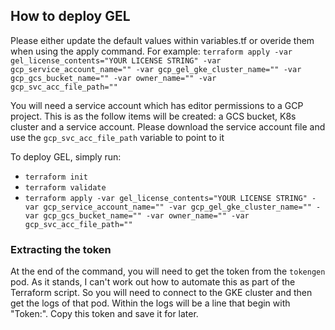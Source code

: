 ## How to deploy GEL
Please either update the default values within variables.tf or overide them when using the apply command. For example:
`terraform apply -var gel_license_contents="YOUR LICENSE STRING" -var gcp_service_account_name="" -var gcp_gel_gke_cluster_name="" -var gcp_gcs_bucket_name="" -var owner_name="" -var gcp_svc_acc_file_path=""`

You will need a service account which has editor permissions to a GCP project. This is as the follow items will be created: a GCS bucket, K8s cluster and a service account. Please download the service account file and use the `gcp_svc_acc_file_path` variable to point to it

To deploy GEL, simply run:
- `terraform init`
- `terraform validate`
- `terraform apply -var gel_license_contents="YOUR LICENSE STRING" -var gcp_service_account_name="" -var gcp_gel_gke_cluster_name="" -var gcp_gcs_bucket_name="" -var owner_name="" -var gcp_svc_acc_file_path=""`

### Extracting the token
At the end of the command, you will need to get the token from the `tokengen` pod. As it stands, I can't work out how to automate this as part of the Terraform script. So you will need to connect to the GKE cluster and then get the logs of that pod. Within the logs will be a line that begin with "Token:". Copy this token and save it for later.


